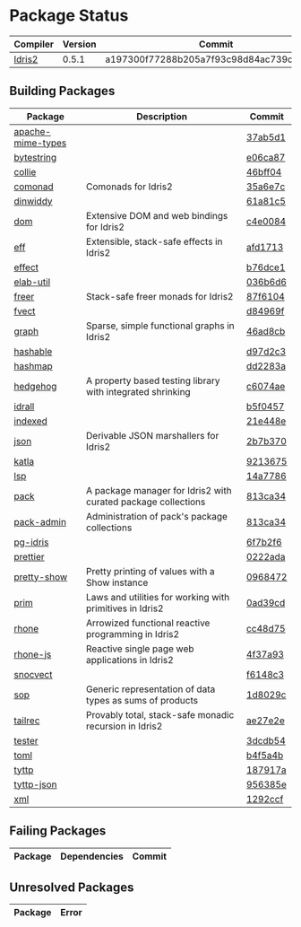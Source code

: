 # Package Status

| Compiler | Version | Commit |
| --- | --- | --- |
| [Idris2](https://github.com/idris-lang/Idris2.git) | 0.5.1 | a197300f77288b205a7f93c98d84ac739cc52271 |

## Building Packages

| Package | Description | Commit |
| --- | --- | --- |
| [apache-mime-types](https://github.com/kbertalan/idris2-apache-mime-types) |  | [37ab5d1](https://github.com/kbertalan/idris2-apache-mime-types/commit/37ab5d1499ceb29fdbab64739da7a78559aaab5a) |
| [bytestring](https://github.com/stefan-hoeck/idris2-bytestring) |  | [e06ca87](https://github.com/stefan-hoeck/idris2-bytestring/commit/e06ca875ce5eba11bc3faa62f18ba652c0ea73a1) |
| [collie](https://github.com/ohad/collie) |  | [46bff04](https://github.com/ohad/collie/commit/46bff04a8d9a1598fec9b19f515541df16dc64ef) |
| [comonad](https://github.com/stefan-hoeck/idris2-comonad) | Comonads for Idris2 | [35a6e7c](https://github.com/stefan-hoeck/idris2-comonad/commit/35a6e7c2243e73e9c63340e532adaf3197cea3d3) |
| [dinwiddy](https://github.com/bobbbay/dinwiddy) |  | [61a81c5](https://github.com/bobbbay/dinwiddy/commit/61a81c55e48e4b7b551fb7493d623cb7659a37ce) |
| [dom](https://github.com/stefan-hoeck/idris2-dom) | Extensive DOM and web bindings for Idris2 | [c4e0084](https://github.com/stefan-hoeck/idris2-dom/commit/c4e0084b94ebc90d7b47fb4bf6e88aa31a3b1262) |
| [eff](https://github.com/stefan-hoeck/idris2-eff) | Extensible, stack-safe effects in Idris2 | [afd1713](https://github.com/stefan-hoeck/idris2-eff/commit/afd171368e2c7e487f1e799f68782e55c2f174b8) |
| [effect](https://github.com/Russoul/Idris2-Effect) |  | [b76dce1](https://github.com/Russoul/Idris2-Effect/commit/b76dce14b79a5f743243a294c3474c6f113f8e3a) |
| [elab-util](https://github.com/stefan-hoeck/idris2-elab-util) |  | [036b6d6](https://github.com/stefan-hoeck/idris2-elab-util/commit/036b6d693dffe6efb508bfa2346705d51f9d0b61) |
| [freer](https://github.com/stefan-hoeck/idris2-freer) | Stack-safe freer monads for Idris2 | [87f6104](https://github.com/stefan-hoeck/idris2-freer/commit/87f6104ed438f89e0176dbc7e9ea3f57128e683d) |
| [fvect](https://github.com/mattpolzin/idris-fvect) |  | [d84969f](https://github.com/mattpolzin/idris-fvect/commit/d84969fce38ff8a10b9d261458f4d495e6e0f1ca) |
| [graph](https://github.com/stefan-hoeck/idris2-graph) | Sparse, simple functional graphs in Idris2 | [46ad8cb](https://github.com/stefan-hoeck/idris2-graph/commit/46ad8cb827e180dc781e87c095c7dba17b2b9756) |
| [hashable](https://github.com/Z-snails/Idris2-hashable) |  | [d97d2c3](https://github.com/Z-snails/Idris2-hashable/commit/d97d2c39d9199941e2de1991224f564fc4b956dd) |
| [hashmap](https://github.com/Z-snails/idris2-hashmap) |  | [dd2283a](https://github.com/Z-snails/idris2-hashmap/commit/dd2283a6e0fcfb71c0ad9076459ffdfb6110f18a) |
| [hedgehog](https://github.com/stefan-hoeck/idris2-hedgehog) | A property based testing library with integrated shrinking | [c6074ae](https://github.com/stefan-hoeck/idris2-hedgehog/commit/c6074ae2ad34480c2179b3dd45bb4e4605961445) |
| [idrall](https://github.com/alexhumphreys/idrall) |  | [b5f0457](https://github.com/alexhumphreys/idrall/commit/b5f04575c94cc5cc006791d81f106f5492e3b8f3) |
| [indexed](https://github.com/mattpolzin/idris-indexed) |  | [21e448e](https://github.com/mattpolzin/idris-indexed/commit/21e448e4da193425336ae150bc55e015c6445415) |
| [json](https://github.com/stefan-hoeck/idris2-json) | Derivable JSON marshallers for Idris2 | [2b7b370](https://github.com/stefan-hoeck/idris2-json/commit/2b7b370ee0ffc5ed57437f2da548548dd0000e9d) |
| [katla](https://github.com/idris-community/katla) |  | [9213675](https://github.com/idris-community/katla/commit/9213675856413c587094e588c2758390f0020faf) |
| [lsp](https://github.com/idris-community/idris2-lsp) |  | [14a7786](https://github.com/idris-community/idris2-lsp/commit/14a7786df970acc13a9d0b33e04fb9540d9cebb5) |
| [pack](https://github.com/stefan-hoeck/idris2-pack) | A package manager for Idris2 with curated package collections | [813ca34](https://github.com/stefan-hoeck/idris2-pack/commit/813ca34dbe9eb39e9e4ef6afc8801d76fdedd0e0) |
| [pack-admin](https://github.com/stefan-hoeck/idris2-pack) | Administration of pack's package collections | [813ca34](https://github.com/stefan-hoeck/idris2-pack/commit/813ca34dbe9eb39e9e4ef6afc8801d76fdedd0e0) |
| [pg-idris](https://github.com/mattpolzin/pg-idris) |  | [6f7b2f6](https://github.com/mattpolzin/pg-idris/commit/6f7b2f6c96f963e5073c39613ccd394bc2f3ace5) |
| [prettier](https://github.com/Z-snails/prettier) |  | [0222ada](https://github.com/Z-snails/prettier/commit/0222ada0be5f6abf5528c8513181f2f4ad117b4b) |
| [pretty-show](https://github.com/stefan-hoeck/idris2-pretty-show) | Pretty printing of values with a Show instance | [0968472](https://github.com/stefan-hoeck/idris2-pretty-show/commit/09684725181ad4ba2ae8a49443bee358d7947c25) |
| [prim](https://github.com/stefan-hoeck/idris2-prim) | Laws and utilities for working with primitives in Idris2 | [0ad39cd](https://github.com/stefan-hoeck/idris2-prim/commit/0ad39cd9b29336ce5cf5199af6754af1a085b0c6) |
| [rhone](https://github.com/stefan-hoeck/idris2-rhone) | Arrowized functional reactive programming in Idris2 | [cc48d75](https://github.com/stefan-hoeck/idris2-rhone/commit/cc48d755e2a56a646063ed07a44d6a452dd0e488) |
| [rhone-js](https://github.com/stefan-hoeck/idris2-rhone-js) | Reactive single page web applications in Idris2 | [4f37a93](https://github.com/stefan-hoeck/idris2-rhone-js/commit/4f37a9379b7e19609100db8ae062e0f3fd6a98f1) |
| [snocvect](https://github.com/mattpolzin/idris-snocvect) |  | [f6148c3](https://github.com/mattpolzin/idris-snocvect/commit/f6148c3d06c7a9989062a2425f925fc844468215) |
| [sop](https://github.com/stefan-hoeck/idris2-sop) | Generic representation of data types as sums of products | [1d8029c](https://github.com/stefan-hoeck/idris2-sop/commit/1d8029c2bda9749d7c4ffe74d75b0bd7f51815d2) |
| [tailrec](https://github.com/stefan-hoeck/idris2-tailrec) | Provably total, stack-safe monadic recursion in Idris2 | [ae27e2e](https://github.com/stefan-hoeck/idris2-tailrec/commit/ae27e2ed09ef3d880801899cfc26f470f5b71332) |
| [tester](https://github.com/cuddlefishie/tester-idr) |  | [3dcdb54](https://github.com/cuddlefishie/tester-idr/commit/3dcdb54ed578a14597a17cb93c926734a9da69ca) |
| [toml](https://github.com/cuddlefishie/toml-idr) |  | [b4f5a4b](https://github.com/cuddlefishie/toml-idr/commit/b4f5a4bd874fa32f20d02311a62a1910dc48123f) |
| [tyttp](https://github.com/kbertalan/tyttp) |  | [187917a](https://github.com/kbertalan/tyttp/commit/187917ad951927132029d430e451eae489f6aa78) |
| [tyttp-json](https://github.com/kbertalan/tyttp-json) |  | [956385e](https://github.com/kbertalan/tyttp-json/commit/956385e032243b04980b1f5dabf95411cce665ce) |
| [xml](https://github.com/madman-bob/idris2-xml) |  | [1292ccf](https://github.com/madman-bob/idris2-xml/commit/1292ccfcd58c551089ef699e4560343d5c473d64) |


## Failing Packages

| Package | Dependencies | Commit |
| --- | --- | --- |


## Unresolved Packages

| Package | Error |
| --- | --- |
